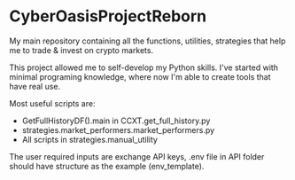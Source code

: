 # CyberOasisProjectReborn

My main repository containing all the functions, utilities, strategies that help me to trade & invest on crypto
markets.

This project allowed me to self-develop my Python skills. I've started with minimal programing knowledge, where now I'm
able to create tools that have real use.

Most useful scripts are:

- GetFullHistoryDF().main in CCXT.get_full_history.py
- strategies.market_performers.market_performers.py
- All scripts in strategies.manual_utility

The user required inputs are exchange API keys, .env file in API folder should have structure as the example
(env_template).
